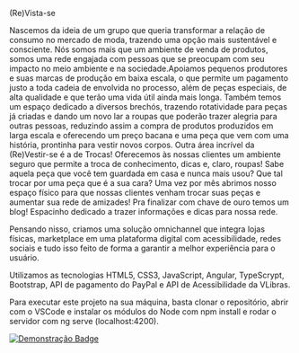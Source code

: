 (Re)Vista-se

Nascemos da ideia de um grupo que queria transformar a relação de consumo no mercado de moda, trazendo uma opção mais sustentável e consciente. Nós somos mais que um ambiente de venda de produtos, somos uma rede engajada com pessoas que se preocupam com seu impacto no meio ambiente e na sociedade.Apoiamos pequenos produtores e suas marcas de produção em baixa escala, o que permite um pagamento justo a toda cadeia de envolvida no processo, além de peças especiais, de alta qualidade e que terão uma vida útil ainda mais longa. Também temos um espaço dedicado a diversos brechós, trazendo rotatividade para peças já criadas e dando um novo lar a roupas que poderão trazer alegria para outras pessoas, reduzindo assim a compra de produtos produzidos em larga escala e oferecendo um preço bacana e uma peça que vem com uma história, prontinha para vestir novos corpos. Outra área incrível da (Re)Vestir-se é a de Trocas! Oferecemos às nossas clientes um ambiente seguro que permite a troca de conhecimento, dicas e, claro, roupas! Sabe aquela peça que você tem guardada em casa e nunca mais usou? Que tal trocar por uma peça que é a sua cara? Uma vez por mês abrimos nosso espaço físico para que nossas clientes venham trocar suas peças e aumentar sua rede de amizades! Pra finalizar com chave de ouro temos um blog! Espacinho dedicado a trazer informações e dicas para nossa rede.

Pensando nisso, criamos uma solução omnichannel que integra lojas físicas, marketplace em uma plataforma digital com acessibilidade, redes sociais e tudo isso feito de forma a garantir a melhor experiência para o usuário.

Utilizamos as tecnologias HTML5, CSS3, JavaScript, Angular, TypeScrypt, Bootstrap, API de pagamento do PayPal e API de Acessibilidade da VLibras.

Para executar este projeto na sua máquina, basta clonar o repositório, abrir com o VSCode e instalar os módulos do Node com npm install e rodar o servidor com ng serve (localhost:4200).



[![Demonstração Badge](https://img.shields.io/badge/-Instagram-2931cc?style=flat-square&logo=Instagram&logoColor=white&link=https://drive.google.com/file/d/1dxDpJda9W80TE61tFwHcd0ZcvolxSvhc/view?usp=sharing)](https://drive.google.com/file/d/1dxDpJda9W80TE61tFwHcd0ZcvolxSvhc/view?usp=sharing)
